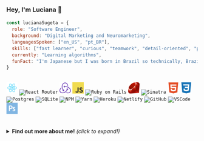 ### Hey, I'm Luciana 👋
  
```javascript
const lucianaSugeta = {
  role: "Software Engineer",
  background: "Digital Marketing and Neuromarketing",
  languagesSpoken: ["en_US", "pt_BR"],
  skills: ["fast learner", "curious", "teamwork", "detail-oriented", "problem-solving"],
  currently: "Learning algorithms",
  funFact: "I'm Japanese but I was born in Brazil so technically, Brazilian"
}
```
<br />
<code><img height="30" src="https://raw.githubusercontent.com/github/explore/80688e429a7d4ef2fca1e82350fe8e3517d3494d/topics/react/react.png" alt="React"></code>
<code><img height="30" src="https://cdn.freebiesupply.com/logos/thumbs/2x/react-router-logo.png" alt="React Router"></code>
<code><img height="30" src="https://raw.githubusercontent.com/devicons/devicon/0e565980d0a51fe7736bb090fb394659febfbe58/icons/redux/redux-original.svg" alt="Redux"></code>
<code><img height="30" src="https://raw.githubusercontent.com/github/explore/80688e429a7d4ef2fca1e82350fe8e3517d3494d/topics/javascript/javascript.png" alt="JavaScript"></code>
<code><img height="30" src="https://image.pngaaa.com/154/4122154-middle.png" alt="Ruby on Rails"></code>
<code><img height="30" src="https://raw.githubusercontent.com/github/explore/80688e429a7d4ef2fca1e82350fe8e3517d3494d/topics/ruby/ruby.png" alt="Ruby"></code>
<code><img height="30" src="https://www.pngfind.com/pngs/m/379-3795799_sinatra-logo-png-svg-freebie-supply-ruby-sinatra.png" alt="Sinatra"></code>
<code><img height="30" src="https://raw.githubusercontent.com/devicons/devicon/0e565980d0a51fe7736bb090fb394659febfbe58/icons/html5/html5-plain.svg" alt="HTML5"></code>
<code><img height="30" src="https://raw.githubusercontent.com/devicons/devicon/0e565980d0a51fe7736bb090fb394659febfbe58/icons/css3/css3-plain.svg" alt="CSS3"></code>
<code><img height="30" src="https://upload.wikimedia.org/wikipedia/commons/thumb/2/29/Postgresql_elephant.svg/1200px-Postgresql_elephant.svg.png" alt="Postgres"></code>
<code><img height="30" src="https://upload.wikimedia.org/wikipedia/commons/thumb/9/97/Sqlite-square-icon.svg/1200px-Sqlite-square-icon.svg.png" alt="SQLite"></code>
<code><img height="30" src="https://iconape.com/wp-content/png_logo_vector/npm-2-2.png" alt="NPM"></code>
<code><img height="30" src="https://cdn.iconscout.com/icon/free/png-256/yarn-2752015-2284832.png" alt="Yarn"></code>
<code><img height="30" src="https://cdn-icons-png.flaticon.com/512/873/873120.png" alt="Heroku"></code>
<code><img height="30" src="https://cdn.iconscout.com/icon/free/png-256/netlify-3628945-3030170.png" alt="Netlify"></code>
<code><img height="30" src="https://upload.wikimedia.org/wikipedia/commons/thumb/9/91/Octicons-mark-github.svg/2048px-Octicons-mark-github.svg.png" alt="GitHub"></code>
<code><img height="30" src="https://upload.wikimedia.org/wikipedia/commons/thumb/9/9a/Visual_Studio_Code_1.35_icon.svg/512px-Visual_Studio_Code_1.35_icon.svg.png" alt="VSCode"></code>
<code><img height="30" src="https://raw.githubusercontent.com/devicons/devicon/0e565980d0a51fe7736bb090fb394659febfbe58/icons/photoshop/photoshop-plain.svg" alt="Adobe Photoshop"></code> 

<br />
<br />
<br />

<details>
  <summary> <b> Find out more about me!</b> <i>(click to expand!)</i> </summary>
 
 ## :kimono: About Me
Experienced in Ruby on Rails and JavaScript-based programming with 5+ years of Media Analyst and Digital Marketing experience. Possess strong skills working with different types of clients and providing excellent service, marketing operations, and strategic support. Bilingual (English and Portuguese) professional, self-motivated, curious, and detail-oriented with a positive attitude and the ability to work in fast-paced environments. Effective strategic planning, relationship building, analytical, and problem-solving skills.

<a href="https://www.linkedin.com/in/lucianasugeta">
  <img align="left" alt="Luciana Sugeta | LinkedIn" width="28px" src="https://cdn-icons-png.flaticon.com/512/174/174857.png" />
</a>
<a href="https://luciana-lab.medium.com">
 <img align="left" alt="Luciana Sugeta | Medium Blog" width="28px" src="https://cdn.iconscout.com/icon/free/png-256/medium-3855923-3201557.png" />
</a>
  
<br />
<br />
  
 ## :computer: Projects
  <strong>1 Million Cups Dripper</strong> [Demo](https://one-million-cups-dripper.herokuapp.com) · [Repo](https://github.com/luciana-lab/early-stage-companies-backend)
  <br />
  :coffee: An application developed to help summarize early-stage startups pitches in need of help beyond funds. React/Redux/Thunk/Rails.
  
  <strong>Real Estate Level Quiz</strong> [Demo](https://real-estate-agent-quiz.netlify.app) · [Repo](https://github.com/luciana-lab/realtor_level_quiz_frontend)
  <br />
  :house_with_garden: A quiz to guide a real estate marketing company to improve upsell and cross-sales of multiple products. JS/Rails.
  
  <strong>CrossFit Benchmark</strong> [Demo](https://crossfit-benchmark.herokuapp.com) · [Repo](https://github.com/luciana-lab/crossfit-benchmark-project)
  <br />
  :weight_lifting: An application that helps athletes to keep track of their workout scores. Ruby on Rails.
  
  <strong>My Bucket List</strong> [Demo](https://my-bucket-list-sinatra-project.herokuapp.com) · [Repo](https://github.com/luciana-lab/my-bucket-list-project)
  <br />
  :ferris_wheel: An application that allows users to create any type of life goal list. Sinatra.
 
</details>

<!--

<a href="https://lucianasugeta.com">
  <img align="left" alt="Luciana Sugeta | Website" width="30px" src="https://img.icons8.com/pastel-glyph/2x/website--v2.png" />
</a>

**luciana-lab/luciana-lab** is a ✨ _special_ ✨ repository because its `README.md` (this file) appears on your GitHub profile.
Here are some ideas to get you started:
- 🔭 I’m currently working on ...
- 🌱 I’m currently learning ...
- 👯 I’m looking to collaborate on ...
- 🤔 I’m looking for help with ...
- 💬 Ask me about ...
- 📫 How to reach me: ...
- 😄 Pronouns: ...
- ⚡ Fun fact: ...
-->
